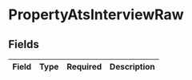 # PropertyAtsInterviewRaw


## Fields

| Field       | Type        | Required    | Description |
| ----------- | ----------- | ----------- | ----------- |